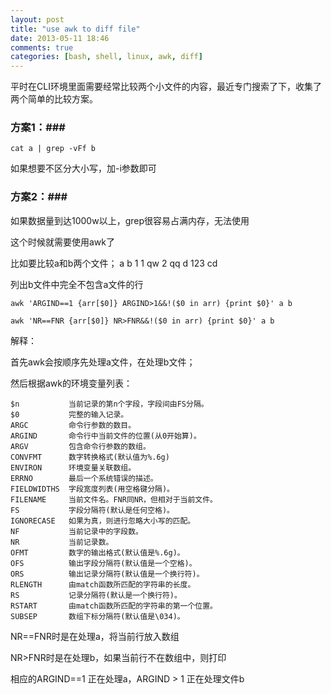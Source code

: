 ```yaml
---
layout: post
title: "use awk to diff file"
date: 2013-05-11 18:46
comments: true
categories: [bash, shell, linux, awk, diff]
---
```


平时在CLI环境里面需要经常比较两个小文件的内容，最近专门搜索了下，收集了两个简单的比较方案。

### 方案1：###

    cat a | grep -vFf b

如果想要不区分大小写，加-i参数即可

### 方案2：###

如果数据量到达1000w以上，grep很容易占满内存，无法使用

这个时候就需要使用awk了

比如要比较a和b两个文件； 
a             b
1             1
qw            2
qq            d
123           cd

列出b文件中完全不包含a文件的行

	awk 'ARGIND==1 {arr[$0]} ARGIND>1&&!($0 in arr) {print $0}' a b
   
	awk 'NR==FNR {arr[$0]} NR>FNR&&!($0 in arr) {print $0}' a b

解释：

首先awk会按顺序先处理a文件，在处理b文件；

然后根据awk的环境变量列表：

	$n      	 当前记录的第n个字段，字段间由FS分隔。
	$0           完整的输入记录。
	ARGC         命令行参数的数目。
	ARGIND       命令行中当前文件的位置(从0开始算)。
	ARGV         包含命令行参数的数组。
	CONVFMT      数字转换格式(默认值为%.6g)
	ENVIRON      环境变量关联数组。
	ERRNO        最后一个系统错误的描述。
	FIELDWIDTHS  字段宽度列表(用空格键分隔)。
	FILENAME     当前文件名。FNR同NR，但相对于当前文件。
	FS           字段分隔符(默认是任何空格)。
	IGNORECASE   如果为真，则进行忽略大小写的匹配。
	NF           当前记录中的字段数。
	NR           当前记录数。
	OFMT         数字的输出格式(默认值是%.6g)。
	OFS          输出字段分隔符(默认值是一个空格)。
	ORS          输出记录分隔符(默认值是一个换行符)。
	RLENGTH      由match函数所匹配的字符串的长度。
	RS           记录分隔符(默认是一个换行符)。 
	RSTART       由match函数所匹配的字符串的第一个位置。
	SUBSEP       数组下标分隔符(默认值是\034)。



NR==FNR时是在处理a，将当前行放入数组

NR>FNR时是在处理b，如果当前行不在数组中，则打印

相应的ARGIND==1 正在处理a，ARGIND > 1 正在处理文件b


